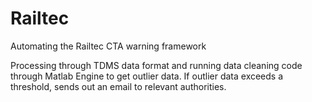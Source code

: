 # Railtec
Automating the Railtec CTA warning framework

Processing through TDMS data format and running data cleaning code through Matlab Engine to get outlier data.
If outlier data exceeds a threshold, sends out an email to relevant authorities.
